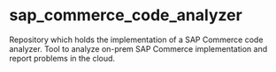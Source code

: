 # sap_commerce_code_analyzer
Repository which holds the implementation of a SAP Commerce code analyzer. Tool to analyze on-prem SAP Commerce implementation and report problems in the cloud.

